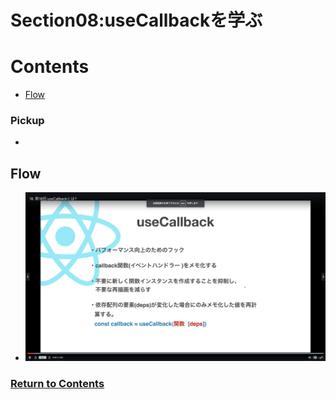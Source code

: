 # Section08:useCallbackを学ぶ

<a id = "contents">

# Contents
* [Flow](#flow)

### Pickup
* 


<a id = "flow">

## Flow
* ![Image](../src/images/Section08/init001.png)

### [Return to Contents](#contents)